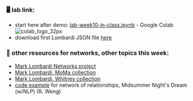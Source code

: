 ### 🖥️ lab link:
- start here after demo: [lab-week10-in-class.ipynb](https://colab.research.google.com/github/mab253/dataviz_fall23/blob/main/week10/week10_complete_class.ipynb) -  Google Colab ![colab_logo_32px](https://github.com/mab253/dataviz_fall23/assets/17707843/9f26ae0a-cf0f-42c2-a1f5-584bb38a36c7)
- download first Lombardi JSON file [here](https://github.com/mab253/dataviz_fall23/tree/main/week10)

### 🤖 other resources for networks, other topics this week:
- [Mark Lombardi Networks project](https://lombardinetworks.net/networks/the-networks/)
- [Mark Lombardi, MoMa collection](https://www.moma.org/artists/22980)
- [Mark Lombardi, Whitney collection](https://whitney.org/artists/7340)
- [code example](https://github.com/rweng18/midsummer_network) for network of relationships, Midsummer Night's Dream (w/NLP) (R. Weng)
